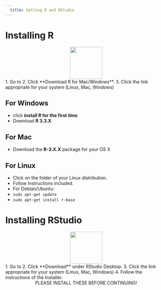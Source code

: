 ```yaml
---
  title: Getting R and RStudio
---
```



Installing R
=================

<center>
<img src="{{site.baseurl}}/img/r.png" style="height:100px">
</center>
1.  Go to <https://cran.r-project.org/>
2.  Click **Download R for Mac/Windows**.
3.  Click the link appropriate for your system (Linux, Mac, Windows)



For Windows
-----------------

-   click **install R for the first time**
-   Download **R 3.3.X**


For Mac
---------------

-   Download the **R-3.X.X** package for your OS X


For Linux
----------

-   Click on the folder of your Linux distribution.
-   Follow Instructions included.
-   For Debian/Ubuntu:
-   `sudo apt-get update`
-   `sudo apt-get install r-base`

Installing RStudio
==================

<center>
<img src="{{site.baseurl}}/img/RStudio-Ball.png" style="height:100px">
</center>
1.  Go to <https://www.rstudio.com/products/rstudio/download/>
2.  Click **Download** under RStudio Desktop.
3.  Click the link appropriate for your system (Linux, Mac, Windows)
4.  Follow the instructions of the Installer.

<center>
PLEASE INSTALL THESE BEFORE CONTINUING!
</center>
